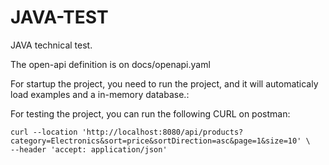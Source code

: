 # JAVA-TEST
JAVA technical test.

The open-api definition is on docs/openapi.yaml

For startup the project, you need to run the project, and it will automaticaly load examples and a in-memory database.:

For testing the project, you can run the following CURL on postman:

```text
curl --location 'http://localhost:8080/api/products?category=Electronics&sort=price&sortDirection=asc&page=1&size=10' \
--header 'accept: application/json'
